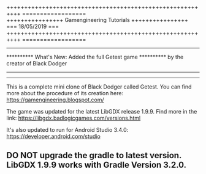 ++++++++++++++++++++++++++++++++++++++++++++++++++++++++++  ==================      
++++++++++++++++ Gamengineering Tutorials ++++++++++++++++  === 18/05/2019 ===  
++++++++++++++++++++++++++++++++++++++++++++++++++++++++++  ==================

************************************************************
********** What's New: Added the full Getest game ********** by the creator of Black Dodger
************************************************************

------------------------------------------------------------------------------------------------------------------------------------
This is a complete mini clone of Black Dodger called Getest. You can find more about the procedure of its creation here:
https://gamengineering.blogspot.com/

The game was updated for the latest LibGDX release 1.9.9. Find more in the link:
https://libgdx.badlogicgames.com/versions.html

It's also updated to run for Android Studio 3.4.0:
https://developer.android.com/studio

DO NOT upgrade the gradle to latest version. LibGDX 1.9.9 works with Gradle Version 3.2.0.
------------------------------------------------------------------------------------------------------------------------------------
